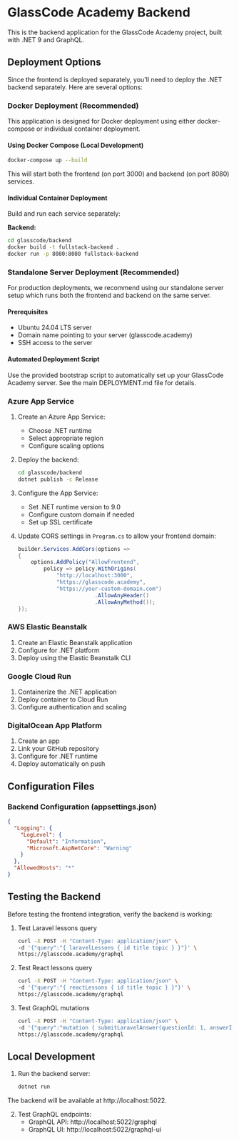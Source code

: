 # GlassCode Academy Backend

This is the backend application for the GlassCode Academy project, built with .NET 9 and GraphQL.

## Deployment Options

Since the frontend is deployed separately, you'll need to deploy the .NET backend separately. Here are several options:

### Docker Deployment (Recommended)

This application is designed for Docker deployment using either docker-compose or individual container deployment.

#### Using Docker Compose (Local Development)
```bash
docker-compose up --build
```

This will start both the frontend (on port 3000) and backend (on port 8080) services.

#### Individual Container Deployment
Build and run each service separately:

**Backend:**
```bash
cd glasscode/backend
docker build -t fullstack-backend .
docker run -p 8080:8080 fullstack-backend
```

### Standalone Server Deployment (Recommended)

For production deployments, we recommend using our standalone server setup which runs both the frontend and backend on the same server.

#### Prerequisites
- Ubuntu 24.04 LTS server
- Domain name pointing to your server (glasscode.academy)
- SSH access to the server

#### Automated Deployment Script

Use the provided bootstrap script to automatically set up your GlassCode Academy server. See the main DEPLOYMENT.md file for details.

### Azure App Service

1. Create an Azure App Service:
   - Choose .NET runtime
   - Select appropriate region
   - Configure scaling options

2. Deploy the backend:
   ```bash
   cd glasscode/backend
   dotnet publish -c Release
   ```

3. Configure the App Service:
   - Set .NET runtime version to 9.0
   - Configure custom domain if needed
   - Set up SSL certificate

4. Update CORS settings in `Program.cs` to allow your frontend domain:
   ```csharp
   builder.Services.AddCors(options =>
   {
       options.AddPolicy("AllowFrontend",
           policy => policy.WithOrigins(
               "http://localhost:3000", 
               "https://glasscode.academy",
               "https://your-custom-domain.com")
                           .AllowAnyHeader()
                           .AllowAnyMethod());
   });
   ```

### AWS Elastic Beanstalk

1. Create an Elastic Beanstalk application
2. Configure for .NET platform
3. Deploy using the Elastic Beanstalk CLI

### Google Cloud Run

1. Containerize the .NET application
2. Deploy container to Cloud Run
3. Configure authentication and scaling

### DigitalOcean App Platform

1. Create an app
2. Link your GitHub repository
3. Configure for .NET runtime
4. Deploy automatically on push

## Configuration Files

### Backend Configuration (appsettings.json)
```json
{
  "Logging": {
    "LogLevel": {
      "Default": "Information",
      "Microsoft.AspNetCore": "Warning"
    }
  },
  "AllowedHosts": "*"
}
```

## Testing the Backend

Before testing the frontend integration, verify the backend is working:

1. Test Laravel lessons query
   ```bash
   curl -X POST -H "Content-Type: application/json" \
   -d '{"query":"{ laravelLessons { id title topic } }"}' \
   https://glasscode.academy/graphql
   ```
   
2. Test React lessons query
   ```bash
   curl -X POST -H "Content-Type: application/json" \
   -d '{"query":"{ reactLessons { id title topic } }"}' \
   https://glasscode.academy/graphql
   ```

3. Test GraphQL mutations
   ```bash
   curl -X POST -H "Content-Type: application/json" \
   -d '{"query":"mutation { submitLaravelAnswer(questionId: 1, answerIndex: 0) { isCorrect explanation } }"}' \
   https://glasscode.academy/graphql
   ```

## Local Development

1. Run the backend server:
   ```bash
   dotnet run
   ```

The backend will be available at http://localhost:5022.

2. Test GraphQL endpoints:
   - GraphQL API: http://localhost:5022/graphql
   - GraphQL UI: http://localhost:5022/graphql-ui